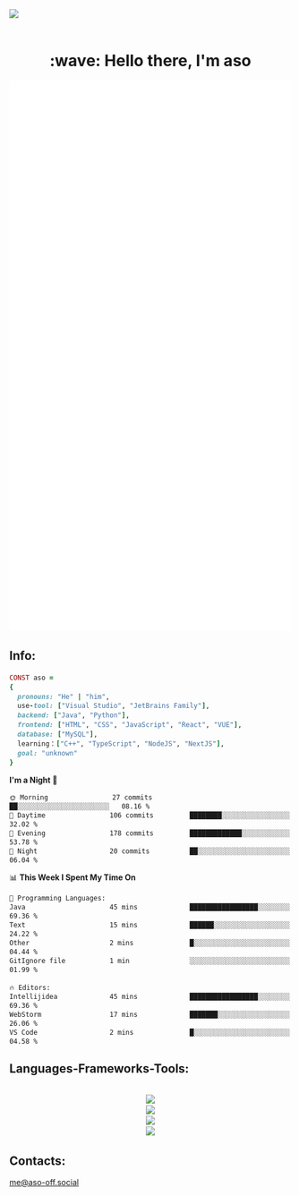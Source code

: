 <img src="https://github.com/Anmol-Baranwal/Cool-GIFs-For-GitHub/assets/74038190/d48893bd-0757-481c-8d7e-ba3e163feae7" />
<br><br>
<h1 align="center" id="macropower-title">:wave: Hello there, I'm aso</h1>
<p align="center"><img src="https://raw.githubusercontent.com/aso-off/aso-off/main/github-metrics.svg" alt="GitHub Streak" class="stats" /></p>
<!-- <p align="left"> My top-using languages: </p> -->
<!-- <p align="center"> <img src="https://github-readme-stats.vercel.app/api?username=aso-off&layout=compact&bg_color=22272E&text_color=9F9F9F" ></p> -->
<!-- <p align="center"> <img src="https://github-readme-stats.vercel.app/api/top-langs/?username=aso-off&layout=compact&bg_color=22272E&text_color=9F9F9F" ></p> -->
<p align="center">

## Info:
```ruby
CONST aso =
{
  pronouns: "He" | "him",
  use-tool: ["Visual Studio", "JetBrains Family"],
  backend: ["Java", "Python"],
  frontend: ["HTML", "CSS", "JavaScript", "React", "VUE"],
  database: ["MySQL"],
  learning：["C++", "TypeScript", "NodeJS", "NextJS"],
  goal: "unknown"
}
```
<!--START_SECTION:waka-->
**I'm a Night 🦉** 

```text
🌞 Morning                27 commits          ██░░░░░░░░░░░░░░░░░░░░░░░   08.16 % 
🌆 Daytime                106 commits         ████████░░░░░░░░░░░░░░░░░   32.02 % 
🌃 Evening                178 commits         █████████████░░░░░░░░░░░░   53.78 % 
🌙 Night                  20 commits          ██░░░░░░░░░░░░░░░░░░░░░░░   06.04 % 
```


📊 **This Week I Spent My Time On** 

```text
💬 Programming Languages: 
Java                     45 mins             █████████████████░░░░░░░░   69.36 % 
Text                     15 mins             ██████░░░░░░░░░░░░░░░░░░░   24.22 % 
Other                    2 mins              █░░░░░░░░░░░░░░░░░░░░░░░░   04.44 % 
GitIgnore file           1 min               ░░░░░░░░░░░░░░░░░░░░░░░░░   01.99 % 

🔥 Editors: 
Intellijidea             45 mins             █████████████████░░░░░░░░   69.36 % 
WebStorm                 17 mins             ███████░░░░░░░░░░░░░░░░░░   26.06 % 
VS Code                  2 mins              █░░░░░░░░░░░░░░░░░░░░░░░░   04.58 % 
```


<!--END_SECTION:waka-->

<h2 align="left">Languages-Frameworks-Tools: </h2>
<br/>
<div align="center">
<img src="https://skillicons.dev/icons?i=java,python,javascript,typescript&theme=dark" /><br>
  <img src="https://skillicons.dev/icons?i=html,css,react,vue,nodejs,nextjs,bootstrap&theme=dark" /><br>
  <img src="https://skillicons.dev/icons?i=vscode,idea,webstorm,pycharm,figma,ps&theme=dark" /><br>
  <img src="https://skillicons.dev/icons?i=linux,windows,github,git,discord&theme=dark" /><br>
</div>

## Contacts:

me@aso-off.social
